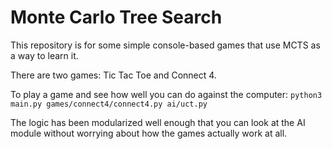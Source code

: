 # Monte Carlo Tree Search
This repository is for some simple console-based games that use MCTS as a way to learn it.

There are two games: Tic Tac Toe and Connect 4.

To play a game and see how well you can do against the computer:
`python3 main.py games/connect4/connect4.py ai/uct.py`

The logic has been modularized well enough that you can look at the AI module without
worrying about how the games actually work at all.


